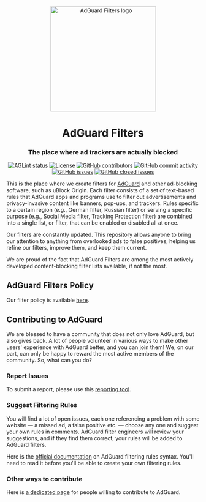 <!-- markdb98de1c99cbe30944ea652a2e59c420aa6526b29ownlint-disable -->
&nbsp;

<p align="center">
    <img width="275" alt="AdGuard Filters logo" src="https://cdn.adtidy.org/website/github.com/AdguardFilters/viking.svg" />
</p>

<h1 align="center">AdGuard Filters</h1>
<h3 align="center">The place where ad trackers are actually blocked</h3>

<p align="center">
    <a href="https://github.com/AdguardTeam/AdguardFilters/actions/workflows/aglint.yml" target="_blank"><img src="https://github.com/AdguardTeam/AdguardFilters/actions/workflows/aglint.yml/badge.svg?branch=master" alt="AGLint status"></a>
    <a href="https://github.com/AdguardTeam/AdguardFilters/blob/master/LICENSE" target="_blank"><img src="https://img.shields.io/github/license/AdguardTeam/AdguardFilters" alt="License"></a>
    <a href="https://github.com/AdguardTeam/AdguardFilters/graphs/contributors" target="_blank"><img src="https://img.shields.io/github/contributors/AdguardTeam/AdguardFilters" alt="GitHub contributors"></a>
    <a href="https://github.com/AdguardTeam/AdguardFilters/graphs/commit-activity" target="_blank"><img src="https://img.shields.io/github/commit-activity/m/AdguardTeam/AdguardFilters" alt="GitHub commit activity"></a>
    <a href="https://github.com/AdguardTeam/AdguardFilters/issues" target="_blank"><img src="https://img.shields.io/github/issues/AdguardTeam/AdguardFilters" alt="GitHub issues"></a>
    <a href="https://github.com/AdguardTeam/AdguardFilters/issues?q=is%3Aissue+is%3Aclosed" target="_blank"><img src="https://img.shields.io/github/issues-closed/AdguardTeam/AdguardFilters" alt="GitHub closed issues"></a>
</p>
<!-- markdownlint-restore -->

This is the place where we create filters for [AdGuard][adguard] and other
ad-blocking software, such as uBlock Origin. Each filter consists of a set of
text-based rules that AdGuard apps and programs use to filter out advertisements
and privacy-invasive content like banners, pop-ups, and trackers. Rules specific
to a certain region (e.g., German filter, Russian filter) or serving a specific
purpose (e.g., Social Media filter, Tracking Protection filter) are combined
into a single list, or filter, that can be enabled or disabled all at once.

Our filters are constantly updated. This repository allows anyone to bring our
attention to anything from overlooked ads to false positives, helping us refine
our filters, improve them, and keep them current.

We are proud of the fact that AdGuard Filters are among the most actively
developed content-blocking filter lists available, if not the most.

[adguard]: https://adguard.com/

## AdGuard Filters Policy

Our filter policy is available [here][policy].

[policy]: https://adguard.com/kb/general/ad-filtering/filter-policy/

## Contributing to AdGuard

We are blessed to have a community that does not only love AdGuard, but also
gives back. A lot of people volunteer in various ways to make other users'
experience with AdGuard better, and you can join them! We, on our part, can
only be happy to reward the most active members of the community.
So, what can you do?

### Report Issues

To submit a report, please use this [reporting tool][report].

[report]: https://agrd.io/report

### Suggest Filtering Rules

You will find a lot of open issues, each one referencing a problem with some
website — a missed ad, a false positive etc. — choose any one and suggest your
own rules in comments. AdGuard filter engineers will review your suggestions,
and if they find them correct, your rules will be added to AdGuard filters.

Here is the [official documentation][documentation] on AdGuard filtering rules
syntax. You'll need to read it before you'll be able to create your own
filtering rules.

[documentation]: https://adguard.com/kb/general/ad-filtering/create-own-filters/

### Other ways to contribute

Here is [a dedicated page][contribute] for people willing to contribute to
AdGuard.

[contribute]: https://adguard.com/contribute.html

